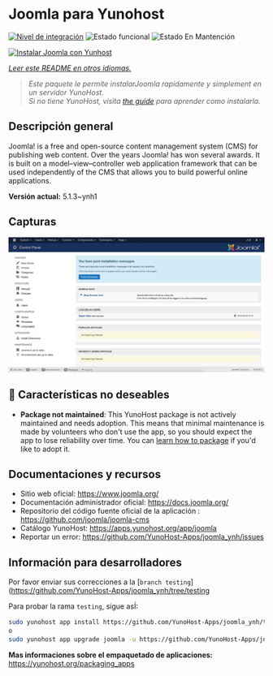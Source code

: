 <!--
Este archivo README esta generado automaticamente<https://github.com/YunoHost/apps/tree/master/tools/readme_generator>
No se debe editar a mano.
-->

# Joomla para Yunohost

[![Nivel de integración](https://dash.yunohost.org/integration/joomla.svg)](https://ci-apps.yunohost.org/ci/apps/joomla/) ![Estado funcional](https://ci-apps.yunohost.org/ci/badges/joomla.status.svg) ![Estado En Mantención](https://ci-apps.yunohost.org/ci/badges/joomla.maintain.svg)

[![Instalar Joomla con Yunhost](https://install-app.yunohost.org/install-with-yunohost.svg)](https://install-app.yunohost.org/?app=joomla)

*[Leer este README en otros idiomas.](./ALL_README.md)*

> *Este paquete le permite instalarJoomla rapidamente y simplement en un servidor YunoHost.*  
> *Si no tiene YunoHost, visita [the guide](https://yunohost.org/install) para aprender como instalarla.*

## Descripción general

Joomla! is a free and open-source content management system (CMS) for publishing web content. Over the years Joomla! has won several awards. It is built on a model–view–controller web application framework that can be used independently of the CMS that allows you to build powerful online applications.


**Versión actual:** 5.1.3~ynh1

## Capturas

![Captura de Joomla](./doc/screenshots/screenshot.jpg)

## :red_circle: Características no deseables

- **Package not maintained**: This YunoHost package is not actively maintained and needs adoption. This means that minimal maintenance is made by volunteers who don't use the app, so you should expect the app to lose reliability over time. You can [learn how to package](https://yunohost.org/packaging_apps_intro) if you'd like to adopt it.

## Documentaciones y recursos

- Sitio web oficial: <https://www.joomla.org/>
- Documentación administrador oficial: <https://docs.joomla.org/>
- Repositorio del código fuente oficial de la aplicación : <https://github.com/joomla/joomla-cms>
- Catálogo YunoHost: <https://apps.yunohost.org/app/joomla>
- Reportar un error: <https://github.com/YunoHost-Apps/joomla_ynh/issues>

## Información para desarrolladores

Por favor enviar sus correcciones a la [`branch testing`](https://github.com/YunoHost-Apps/joomla_ynh/tree/testing

Para probar la rama `testing`, sigue asÍ:

```bash
sudo yunohost app install https://github.com/YunoHost-Apps/joomla_ynh/tree/testing --debug
o
sudo yunohost app upgrade joomla -u https://github.com/YunoHost-Apps/joomla_ynh/tree/testing --debug
```

**Mas informaciones sobre el empaquetado de aplicaciones:** <https://yunohost.org/packaging_apps>
